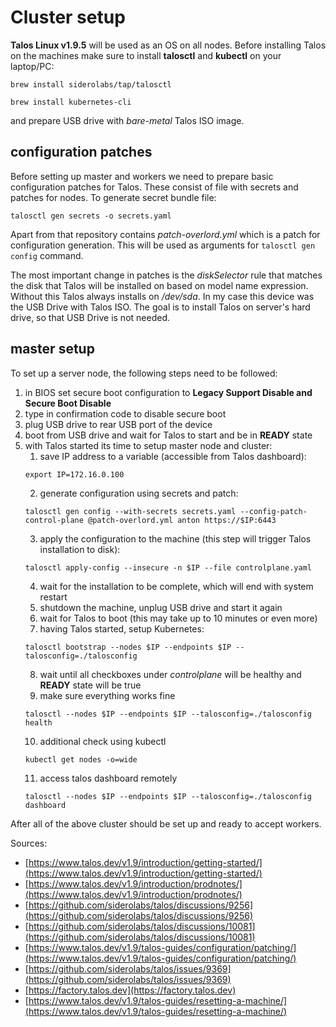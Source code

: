 # Cluster setup

**Talos Linux v1.9.5** will be used as an OS on all nodes. Before installing Talos on the machines make sure to install **talosctl** and **kubectl** on your laptop/PC:
```
brew install siderolabs/tap/talosctl
```
```
brew install kubernetes-cli
```
and prepare USB drive with *bare-metal* Talos ISO image.

## configuration patches

Before setting up master and workers we need to prepare basic configuration patches for Talos. These consist of file with secrets and patches for nodes. To generate secret bundle file:
```
talosctl gen secrets -o secrets.yaml
```
Apart from that repository contains *patch-overlord.yml* which is a patch for configuration generation. This will be used as arguments for `talosctl gen config` command.

The most important change in patches is the *diskSelector* rule that matches the disk that Talos will be installed on based on model name expression. Without this Talos always installs on */dev/sda*. In my case this device was the USB Drive with Talos ISO. The goal is to install Talos on server's hard drive, so that USB Drive is not needed.

## master setup

To set up a server node, the following steps need to be followed:

1. in BIOS set secure boot configuration to **Legacy Support Disable and Secure Boot Disable**
2. type in confirmation code to disable secure boot
3. plug USB drive to rear USB port of the device
4. boot from USB drive and wait for Talos to start and be in **READY** state
5. with Talos started its time to setup master node and cluster:
    1. save IP address to a variable (accessible from Talos dashboard):
    ```
    export IP=172.16.0.100
    ```
    2. generate configuration using secrets and patch:
    ```
    talosctl gen config --with-secrets secrets.yaml --config-patch-control-plane @patch-overlord.yml anton https://$IP:6443
    ```
    3. apply the configuration to the machine (this step will trigger Talos installation to disk):
    ```
    talosctl apply-config --insecure -n $IP --file controlplane.yaml
    ```
    4. wait for the installation to be complete, which will end with system restart
    5. shutdown the machine, unplug USB drive and start it again
    6. wait for Talos to boot (this may take up to 10 minutes or even more)
    7. having Talos started, setup Kubernetes:
    ```
    talosctl bootstrap --nodes $IP --endpoints $IP --talosconfig=./talosconfig
    ```
    8. wait until all checkboxes under *controlplane* will be healthy and **READY** state will be true
    9. make sure everything works fine
    ```
    talosctl --nodes $IP --endpoints $IP --talosconfig=./talosconfig health
    ```
    10. additional check using kubectl
    ```
    kubectl get nodes -o=wide
    ```
    11. access talos dashboard remotely
    ```
    talosctl --nodes $IP --endpoints $IP --talosconfig=./talosconfig dashboard
    ```

After all of the above cluster should be set up and ready to accept workers.

Sources:

* [https://www.talos.dev/v1.9/introduction/getting-started/](https://www.talos.dev/v1.9/introduction/getting-started/)
* [https://www.talos.dev/v1.9/introduction/prodnotes/](https://www.talos.dev/v1.9/introduction/prodnotes/)
* [https://github.com/siderolabs/talos/discussions/9256](https://github.com/siderolabs/talos/discussions/9256)
* [https://github.com/siderolabs/talos/discussions/10081](https://github.com/siderolabs/talos/discussions/10081)
* [https://www.talos.dev/v1.9/talos-guides/configuration/patching/](https://www.talos.dev/v1.9/talos-guides/configuration/patching/)
* [https://github.com/siderolabs/talos/issues/9369](https://github.com/siderolabs/talos/issues/9369)
* [https://factory.talos.dev](https://factory.talos.dev)
* [https://www.talos.dev/v1.9/talos-guides/resetting-a-machine/](https://www.talos.dev/v1.9/talos-guides/resetting-a-machine/)